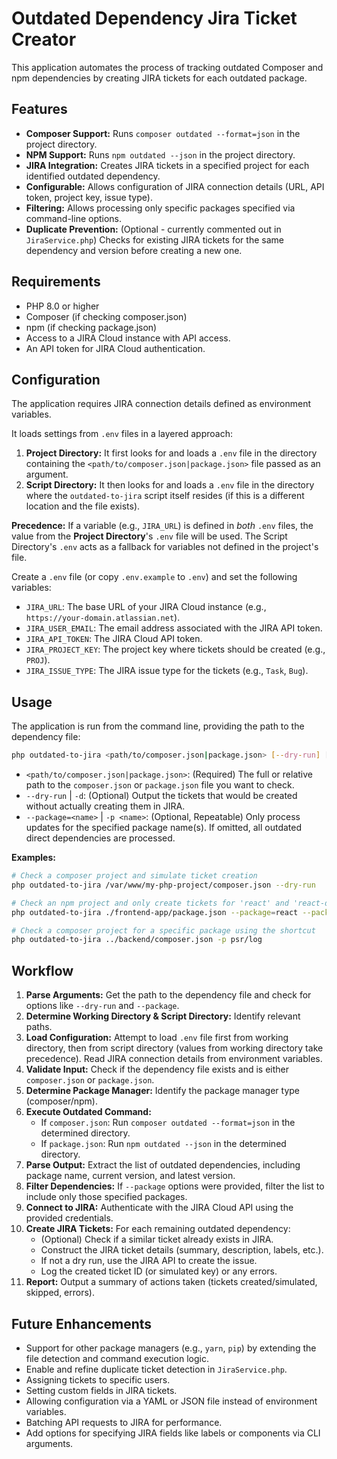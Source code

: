 # Outdated Dependency Jira Ticket Creator

This application automates the process of tracking outdated Composer and npm dependencies by creating JIRA tickets for each outdated package.

## Features

*   **Composer Support:** Runs `composer outdated --format=json` in the project directory.
*   **NPM Support:** Runs `npm outdated --json` in the project directory.
*   **JIRA Integration:** Creates JIRA tickets in a specified project for each identified outdated dependency.
*   **Configurable:** Allows configuration of JIRA connection details (URL, API token, project key, issue type).
*   **Filtering:** Allows processing only specific packages specified via command-line options.
*   **Duplicate Prevention:** (Optional - currently commented out in `JiraService.php`) Checks for existing JIRA tickets for the same dependency and version before creating a new one.

## Requirements

*   PHP 8.0 or higher
*   Composer (if checking composer.json)
*   npm (if checking package.json)
*   Access to a JIRA Cloud instance with API access.
*   An API token for JIRA Cloud authentication.

## Configuration

The application requires JIRA connection details defined as environment variables.

It loads settings from `.env` files in a layered approach:

1.  **Project Directory:** It first looks for and loads a `.env` file in the directory containing the `<path/to/composer.json|package.json>` file passed as an argument.
2.  **Script Directory:** It then looks for and loads a `.env` file in the directory where the `outdated-to-jira` script itself resides (if this is a different location and the file exists).

**Precedence:** If a variable (e.g., `JIRA_URL`) is defined in *both* `.env` files, the value from the **Project Directory**'s `.env` file will be used. The Script Directory's `.env` acts as a fallback for variables not defined in the project's file.

Create a `.env` file (or copy `.env.example` to `.env`) and set the following variables:

*   `JIRA_URL`: The base URL of your JIRA Cloud instance (e.g., `https://your-domain.atlassian.net`).
*   `JIRA_USER_EMAIL`: The email address associated with the JIRA API token.
*   `JIRA_API_TOKEN`: The JIRA Cloud API token.
*   `JIRA_PROJECT_KEY`: The project key where tickets should be created (e.g., `PROJ`).
*   `JIRA_ISSUE_TYPE`: The JIRA issue type for the tickets (e.g., `Task`, `Bug`).

## Usage

The application is run from the command line, providing the path to the dependency file:

```bash
php outdated-to-jira <path/to/composer.json|package.json> [--dry-run] [--package=<name> ...]
```

*   `<path/to/composer.json|package.json>`: (Required) The full or relative path to the `composer.json` or `package.json` file you want to check.
*   `--dry-run` | `-d`: (Optional) Output the tickets that would be created without actually creating them in JIRA.
*   `--package=<name>` | `-p <name>`: (Optional, Repeatable) Only process updates for the specified package name(s). If omitted, all outdated direct dependencies are processed.

**Examples:**

```bash
# Check a composer project and simulate ticket creation
php outdated-to-jira /var/www/my-php-project/composer.json --dry-run

# Check an npm project and only create tickets for 'react' and 'react-dom' if outdated
php outdated-to-jira ./frontend-app/package.json --package=react --package=react-dom

# Check a composer project for a specific package using the shortcut
php outdated-to-jira ../backend/composer.json -p psr/log
```

## Workflow

1.  **Parse Arguments:** Get the path to the dependency file and check for options like `--dry-run` and `--package`.
2.  **Determine Working Directory & Script Directory:** Identify relevant paths.
3.  **Load Configuration:** Attempt to load `.env` file first from working directory, then from script directory (values from working directory take precedence). Read JIRA connection details from environment variables.
4.  **Validate Input:** Check if the dependency file exists and is either `composer.json` or `package.json`.
5.  **Determine Package Manager:** Identify the package manager type (composer/npm).
6.  **Execute Outdated Command:**
    *   If `composer.json`: Run `composer outdated --format=json` in the determined directory.
    *   If `package.json`: Run `npm outdated --json` in the determined directory.
7.  **Parse Output:** Extract the list of outdated dependencies, including package name, current version, and latest version.
8.  **Filter Dependencies:** If `--package` options were provided, filter the list to include only those specified packages.
9.  **Connect to JIRA:** Authenticate with the JIRA Cloud API using the provided credentials.
10. **Create JIRA Tickets:** For each remaining outdated dependency:
    *   (Optional) Check if a similar ticket already exists in JIRA.
    *   Construct the JIRA ticket details (summary, description, labels, etc.).
    *   If not a dry run, use the JIRA API to create the issue.
    *   Log the created ticket ID (or simulated key) or any errors.
11. **Report:** Output a summary of actions taken (tickets created/simulated, skipped, errors).

## Future Enhancements

*   Support for other package managers (e.g., `yarn`, `pip`) by extending the file detection and command execution logic.
*   Enable and refine duplicate ticket detection in `JiraService.php`.
*   Assigning tickets to specific users.
*   Setting custom fields in JIRA tickets.
*   Allowing configuration via a YAML or JSON file instead of environment variables.
*   Batching API requests to JIRA for performance.
*   Add options for specifying JIRA fields like labels or components via CLI arguments.
